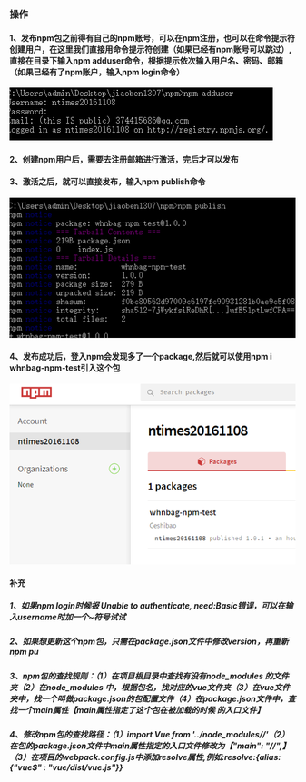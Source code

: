 ### 操作
#### 1、发布npm包之前得有自己的npm账号，可以在npm注册，也可以在命令提示符创建用户，在这里我们直接用命令提示符创建（如果已经有npm账号可以跳过）,直接在目录下输入npm adduser命令，根据提示依次输入用户名、密码、邮箱（如果已经有了npm账户，输入npm login命令）
![](https://github.com/weihaonan/npm-publish/blob/master/img/1.bmp)

#### 2、创建npm用户后，需要去注册邮箱进行激活，完后才可以发布
#### 3、激活之后，就可以直接发布，输入npm publish命令
![](https://github.com/weihaonan/npm-publish/blob/master/img/3.bmp)

#### 4、发布成功后，登入npm会发现多了一个package,然后就可以使用npm i whnbag-npm-test引入这个包
![](https://github.com/weihaonan/npm-publish/blob/master/img/5.bmp)
#### 补充
##### 1、如果npm login时候报 Unable to authenticate, need:Basic错误，可以在输入username时加一个~符号试试
##### 2、如果想更新这个npm包，只需在package.json文件中修改version，再重新npm pu  

##### 3、npm包的查找规则：（1）在项目根目录中查找有没有node_modules 的文件夹（2）在node_modules 中，根据包名，找对应的vue文件夹（3）在vue文件夹中，找一个叫做package.json的包配置文件（4）在package.json文件中，查找一个main属性【main属性指定了这个包在被加载的时候  的入口文件】 
##### 4、修改npm包的查找路径：（1）import Vue from '../node_modules/*/*'（2）在包的package.json文件中main属性指定的入口文件修改为【"main": "*/*/",】（3）在项目的webpack.config.js中添加resolve属性,例如:resolve:{alias: {"vue$" : "vue/dist/vue.js"}}

